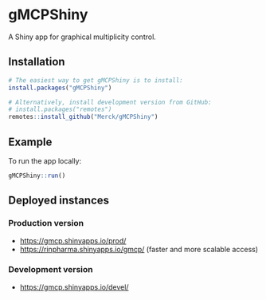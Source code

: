 # gMCPShiny

<!-- badges: start -->
<!-- badges: end -->

A Shiny app for graphical multiplicity control.

## Installation

```r
# The easiest way to get gMCPShiny is to install:
install.packages("gMCPShiny")

# Alternatively, install development version from GitHub:
# install.packages("remotes")
remotes::install_github("Merck/gMCPShiny")
```

## Example

To run the app locally:

```r
gMCPShiny::run()
```

## Deployed instances

### Production version

- <https://gmcp.shinyapps.io/prod/>
- <https://rinpharma.shinyapps.io/gmcp/> (faster and more scalable access)

### Development version

- <https://gmcp.shinyapps.io/devel/>
